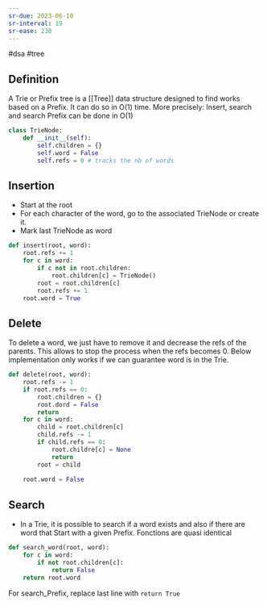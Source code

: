 ```yaml
---
sr-due: 2023-06-10
sr-interval: 19
sr-ease: 230
---
```


#dsa #tree

## Definition

A Trie or Prefix tree is a [[Tree]] data structure designed to find works based on a Prefix. It can do so in O(1) time.
More precisely:
Insert, search and search Prefix can be done in O(1)

```python
class TrieNode:
    def __init__(self):
        self.children = {}
        self.word = False
        self.refs = 0 # tracks the nb of words
```

## Insertion

- Start at the root
- For each character of the word, go to the associated TrieNode or create it.
- Mark last TrieNode as word

```python
def insert(root, word):
    root.refs += 1
    for c in word:
        if c not in root.children:
            root.children[c] = TrieNode()
        root = root.children[c]
        root.refs += 1
    root.word = True
```
## Delete

To delete a word, we just have to remove it and decrease the refs of the parents.
This allows to stop the process when the refs becomes 0.
Below implementation only works if we can guarantee word is in the Trie.

```python
def delete(root, word):
    root.refs -= 1
    if root.refs == 0:
        root.children = {}
        root.dord = False
        return
    for c in word:
        child = root.children[c]
        child.refs -= 1
        if child.refs == 0:
            root.childre[c] = None
            return
        root = child
            
    root.word = False
```


## Search

- In a Trie, it is possible to search if a word exists and also if there are word that Start with a given Prefix. Fonctions are quasi identical

```python
def search_word(root, word):
    for c in word:
        if not root.children[c]:
            return False
    return root.word
```

For search_Prefix, replace last line with `return True`
